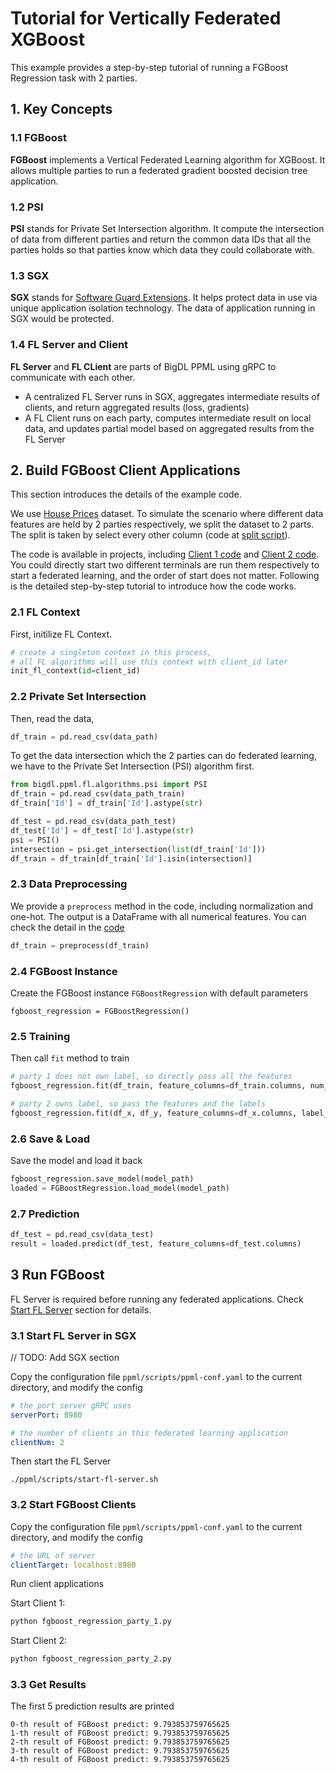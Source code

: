 # Tutorial for Vertically Federated XGBoost
This example provides a step-by-step tutorial of running a FGBoost Regression task with 2 parties.
## 1. Key Concepts
### 1.1 FGBoost 
**FGBoost** implements a Vertical Federated Learning algorithm for XGBoost. It allows multiple parties to run a federated gradient boosted decision tree application.
### 1.2 PSI
**PSI** stands for Private Set Intersection algorithm. It compute the intersection of data from different parties and return the common data IDs that all the parties holds so that parties know which data they could collaborate with.
### 1.3 SGX
**SGX** stands for [Software Guard Extensions](https://www.intel.com/content/www/us/en/developer/tools/software-guard-extensions/overview.html). It helps protect data in use via unique application isolation technology. The data of application running in SGX would be protected.

### 1.4 FL Server and Client
**FL Server** and **FL CLient** are parts of BigDL PPML using gRPC to communicate with each other.
* A centralized FL Server runs in SGX, aggregates intermediate results of clients, and return aggregated results (loss, gradients)
* A FL Client runs on each party, computes intermediate result on local data, and updates partial model based on aggregated results from the FL Server


## 2. Build FGBoost Client Applications
This section introduces the details of the example code.

We use [House Prices](https://www.kaggle.com/competitions/house-prices-advanced-regression-techniques/data) dataset. To simulate the scenario where different data features are held by 2 parties respectively, we split the dataset to 2 parts. The split is taken by select every other column (code at [split script](scala/ppml/scripts/split_dataset.py)).

The code is available in projects, including [Client 1 code](fgboost_regression_party_1.py) and [Client 2 code](fgboost_regression_party_2.py). You could directly start two different terminals are run them respectively to start a federated learning, and the order of start does not matter. Following is the detailed step-by-step tutorial to introduce how the code works.

### 2.1 FL Context
First, initilize FL Context.

```python
# create a singleton context in this process, 
# all FL algorithms will use this context with client_id later
init_fl_context(id=client_id) 
```

### 2.2 Private Set Intersection
Then, read the data,

```python
df_train = pd.read_csv(data_path)
```

To get the data intersection which the 2 parties can do federated learning, we have to the Private Set Intersection (PSI) algorithm first.

```python
from bigdl.ppml.fl.algorithms.psi import PSI
df_train = pd.read_csv(data_path_train)
df_train['Id'] = df_train['Id'].astype(str)

df_test = pd.read_csv(data_path_test)
df_test['Id'] = df_test['Id'].astype(str)
psi = PSI()
intersection = psi.get_intersection(list(df_train['Id']))
df_train = df_train[df_train['Id'].isin(intersection)]
```

### 2.3 Data Preprocessing
We provide a `preprocess` method in the code, including normalization and one-hot. The output is a DataFrame with all numerical features. You can check the detail in the [code]()

```python
df_train = preprocess(df_train)
```
### 2.4 FGBoost Instance
Create the FGBoost instance `FGBoostRegression` with default parameters 
```
fgboost_regression = FGBoostRegression()
```
### 2.5 Training
Then call `fit` method to train

```python
# party 1 does not own label, so directly pass all the features
fgboost_regression.fit(df_train, feature_columns=df_train.columns, num_round=10)

# party 2 owns label, so pass the features and the labels
fgboost_regression.fit(df_x, df_y, feature_columns=df_x.columns, label_columns=['SalePrice'], num_round=10)
```
### 2.6 Save & Load
Save the model and load it back

```python
fgboost_regression.save_model(model_path)
loaded = FGBoostRegression.load_model(model_path)
```
### 2.7 Prediction
```python
df_test = pd.read_csv(data_test)
result = loaded.predict(df_test, feature_columns=df_test.columns)
```
## 3 Run FGBoost
FL Server is required before running any federated applications. Check [Start FL Server]() section for details.

### 3.1 Start FL Server in SGX
// TODO: Add SGX section

Copy the configuration file `ppml/scripts/ppml-conf.yaml` to the current directory, and modify the config
```yaml
# the port server gRPC uses
serverPort: 8980

# the number of clients in this federated learning application
clientNum: 2
```
Then start the FL Server
```
./ppml/scripts/start-fl-server.sh 
```
### 3.2 Start FGBoost Clients
Copy the configuration file `ppml/scripts/ppml-conf.yaml` to the current directory, and modify the config
```yaml
# the URL of server
clientTarget: localhost:8980
```
Run client applications

Start Client 1:
```bash
python fgboost_regression_party_1.py
```
Start Client 2:
```bash
python fgboost_regression_party_2.py
```
### 3.3 Get Results
The first 5 prediction results are printed
```
0-th result of FGBoost predict: 9.793853759765625
1-th result of FGBoost predict: 9.793853759765625
2-th result of FGBoost predict: 9.793853759765625
3-th result of FGBoost predict: 9.793853759765625
4-th result of FGBoost predict: 9.793853759765625
```